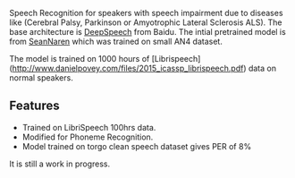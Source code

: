 Speech Recognition for speakers with speech impairment due to diseases like (Cerebral Palsy, Parkinson or Amyotrophic Lateral Sclerosis ALS). The base architecture is [DeepSpeech](http://arxiv.org/pdf/1512.02595v1.pdf) from Baidu. The intial pretrained model is from [SeanNaren](https://github.com/SeanNaren/deepspeech.torch.git) which was trained on small AN4 dataset. 

The model is trained on 1000 hours of [Librispeech] (http://www.danielpovey.com/files/2015_icassp_librispeech.pdf) data on normal speakers. 

## Features
* Trained on LibriSpeech 100hrs data.
* Modified for Phoneme Recognition.
* Model trained on torgo clean speech dataset gives PER of 8%

It is still a work in progress.
